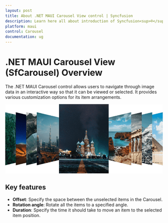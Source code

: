 ```yaml
---
layout: post
title: About .NET MAUI Carousel View control | Syncfusion
description: Learn here all about introduction of Syncfusion<sup>®</sup> .NET MAUI Carousel View (SfCarousel) control, its elements and more.
platform: maui
control: Carousel
documentation: ug
---
```


# .NET MAUI Carousel View (SfCarousel) Overview

The .NET MAUI Carousel control allows users to navigate through image data in an interactive way so that it can be viewed or selected. It provides various customization options for its item arrangements.

![Carousel Overview](images/carousel.png)

## Key features

* **Offset**: Specify the space between the unselected items in the Carousel.
* **Rotation angle**: Rotate all the items to a specified angle.
* **Duration**: Specify the time it should take to move an item to the selected item position.

